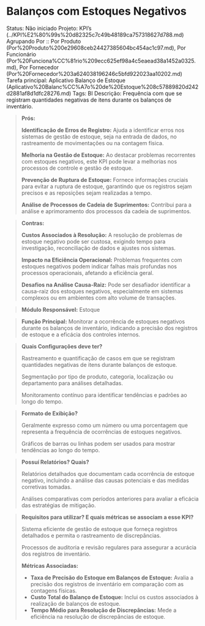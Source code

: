 # Balanços com Estoques Negativos

Status: Não iniciado
Projeto: KPI’s (../KPI%E2%80%99s%20d82325c7c49b48189ca757318627d788.md)
Agrupando Por :: Por Produto (Por%20Produto%200e29608ceb24427385604bc454ac1c97.md), Por Funcionário (Por%20Funciona%CC%81rio%209ecc625ef98a4c5eaead38a1452a0325.md), Por Fornecedor (Por%20Fornecedor%203a624038196246c5bfd922023aa10202.md)
Tarefa principal: Aplicativo Balanço de Estoque (Aplicativo%20Balanc%CC%A7o%20de%20Estoque%208c57889820d242d2881af8d1dfc28276.md)
Tags: BI
Descrição: Frequência com que se registram quantidades negativas de itens durante os balanços de inventário.

> **Prós:**
> 
> 
> **Identificação de Erros de Registro:** Ajuda a identificar erros nos sistemas de gestão de estoque, seja na entrada de dados, no rastreamento de movimentações ou na contagem física.
> 
> **Melhoria na Gestão de Estoque:** Ao destacar problemas recorrentes com estoques negativos, este KPI pode levar a melhorias nos processos de controle e gestão de estoque.
> 
> **Prevenção de Ruptura de Estoque:** Fornece informações cruciais para evitar a ruptura de estoque, garantindo que os registros sejam precisos e as reposições sejam realizadas a tempo.
> 
> **Análise de Processos de Cadeia de Suprimentos:** Contribui para a análise e aprimoramento dos processos da cadeia de suprimentos.
> 

> **Contras:**
> 
> 
> **Custos Associados à Resolução:** A resolução de problemas de estoque negativo pode ser custosa, exigindo tempo para investigação, reconciliação de dados e ajustes nos sistemas.
> 
> **Impacto na Eficiência Operacional:** Problemas frequentes com estoques negativos podem indicar falhas mais profundas nos processos operacionais, afetando a eficiência geral.
> 
> **Desafios na Análise Causa-Raiz:** Pode ser desafiador identificar a causa-raiz dos estoques negativos, especialmente em sistemas complexos ou em ambientes com alto volume de transações.
> 

> **Módulo Responsável:**
Estoque
> 

> **Função Principal:**
Monitorar a ocorrência de estoques negativos durante os balanços de inventário, indicando a precisão dos registros de estoque e a eficácia dos controles internos.
> 

> **Quais Configurações deve ter?**
> 
> 
> Rastreamento e quantificação de casos em que se registram quantidades negativas de itens durante balanços de estoque.
> 
> Segmentação por tipo de produto, categoria, localização ou departamento para análises detalhadas.
> 
> Monitoramento contínuo para identificar tendências e padrões ao longo do tempo.
> 

> **Formato de Exibição?**
> 
> 
> Geralmente expresso como um número ou uma porcentagem que representa a frequência de ocorrências de estoques negativos.
> 
> Gráficos de barras ou linhas podem ser usados para mostrar tendências ao longo do tempo.
> 

> **Possuí Relatórios? Quais?**
> 
> 
> Relatórios detalhados que documentam cada ocorrência de estoque negativo, incluindo a análise das causas potenciais e das medidas corretivas tomadas.
> 
> Análises comparativas com períodos anteriores para avaliar a eficácia das estratégias de mitigação.
> 

> **Requisitos para utilizar? E quais métricas se associam a esse KPI?**
> 
> 
> Sistema eficiente de gestão de estoque que forneça registros detalhados e permita o rastreamento de discrepâncias.
> 
> Processos de auditoria e revisão regulares para assegurar a acurácia dos registros de inventário.
> 
> **Métricas Associadas:**
> 
> - **Taxa de Precisão do Estoque em Balanços de Estoque:** Avalia a precisão dos registros de inventário em comparação com as contagens físicas.
> - **Custo Total do Balanço de Estoque:** Inclui os custos associados à realização de balanços de estoque.
> - **Tempo Médio para Resolução de Discrepâncias:** Mede a eficiência na resolução de discrepâncias de estoque.